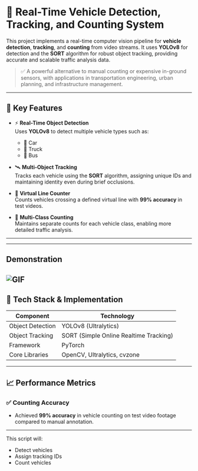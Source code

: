 # 🚗 Real-Time Vehicle Detection, Tracking, and Counting System

This project implements a real-time computer vision pipeline for **vehicle detection**, **tracking**, and **counting** from video streams. It uses **YOLOv8** for detection and the **SORT** algorithm for robust object tracking, providing accurate and scalable traffic analysis data.

> ✅ A powerful alternative to manual counting or expensive in-ground sensors, with applications in transportation engineering, urban planning, and infrastructure management.

---

## 🔑 Key Features

- ⚡ **Real-Time Object Detection**  
  Uses **YOLOv8** to detect multiple vehicle types such as:
  - 🚗 Car  
  - 🚚 Truck  
  - 🚌 Bus

- 🛰️ **Multi-Object Tracking**  
  Tracks each vehicle using the **SORT** algorithm, assigning unique IDs and maintaining identity even during brief occlusions.

- 🧮 **Virtual Line Counter**  
  Counts vehicles crossing a defined virtual line with **99% accuracy** in test videos.

- 🧾 **Multi-Class Counting**  
  Maintains separate counts for each vehicle class, enabling more detailed traffic analysis.

---

---

## Demonstration
![GIF](output_cars.gif)
---

## 🧰 Tech Stack & Implementation

| Component              | Technology                        |
|------------------------|------------------------------------|
| Object Detection       | YOLOv8 (Ultralytics)               |
| Object Tracking        | SORT (Simple Online Realtime Tracking) |
| Framework              | PyTorch                            |
| Core Libraries         | OpenCV, Ultralytics, cvzone        |

---

## 📈 Performance Metrics

### ✅ Counting Accuracy

- Achieved **99% accuracy** in vehicle counting on test video footage compared to manual annotation.
---

This script will:
- Detect vehicles
- Assign tracking IDs
- Count vehicles
